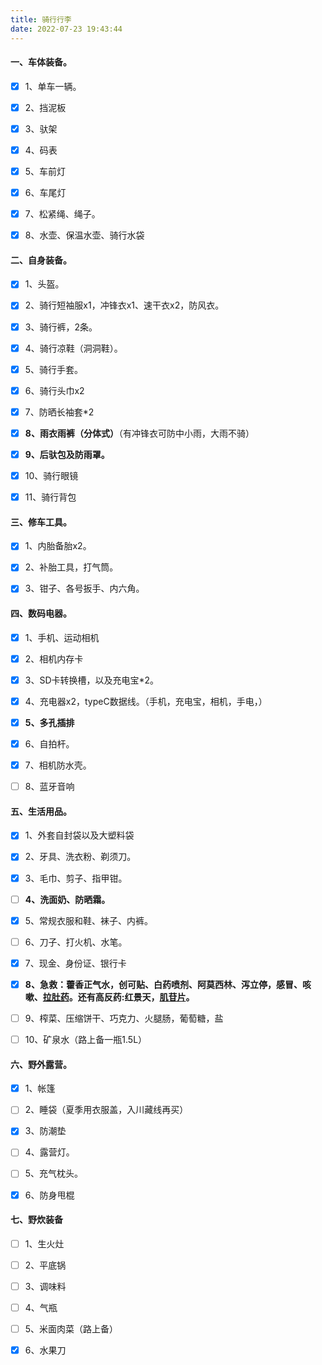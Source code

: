 ```yaml
---
title: 骑行行李
date: 2022-07-23 19:43:44
---
```




#### 一、车体装备。

- [x] 1、单车一辆。

- [x] 2、挡泥板

- [x] 3、驮架

- [x] 4、码表

- [x] 5、车前灯

- [x] 6、车尾灯

- [x] 7、松紧绳、绳子。

- [x] 8、水壶、保温水壶、骑行水袋

  <!--more-->




#### 二、自身装备。

- [x] 1、头盔。
- [x] 2、骑行短袖服x1，冲锋衣x1、速干衣x2，防风衣。
- [x] 3、骑行裤，2条。
- [x] 4、骑行凉鞋（洞洞鞋）。
- [x] 5、骑行手套。
- [x] 6、骑行头巾x2
- [x] 7、防晒长袖套*2
- [x] **8、雨衣雨裤（分体式）**（有冲锋衣可防中小雨，大雨不骑）
- [x] **9、后驮包及防雨罩。**
- [x] 10、骑行眼镜
- [x] 11、骑行背包





#### 三、修车工具。

- [x] 1、内胎备胎x2。
- [x] 2、补胎工具，打气筒。

- [x] 3、钳子、各号扳手、内六角。



#### 四、数码电器。

- [x] 1、手机、运动相机
- [x] 2、相机内存卡

- [x] 3、SD卡转换槽，以及充电宝*2。

- [x] 4、充电器x2，typeC数据线。（手机，充电宝，相机，手电，）

- [x] **5、多孔插排**

- [x] 6、自拍杆。

- [x] 7、相机防水壳。

- [ ] 8、蓝牙音响



#### 五、生活用品。

- [x] 1、外套自封袋以及大塑料袋
- [x] 2、牙具、洗衣粉、剃须刀。

- [x] 3、毛巾、剪子、指甲钳。

- [ ] **4、洗面奶、防晒霜。**

- [x] 5、常规衣服和鞋、袜子、内裤。

- [ ] 6、刀子、打火机、水笔。

- [x] 7、现金、身份证、银行卡

- [x] **8、急救：藿香正气水，创可贴、白药喷剂、阿莫西林、泻立停，感冒、咳嗽、[拉肚药](https://www.zhihu.com/search?q=拉肚药&search_source=Entity&hybrid_search_source=Entity&hybrid_search_extra={"sourceType"%3A"answer"%2C"sourceId"%3A1473121442})。还有高反药:红景天，[肌苷片](https://www.zhihu.com/search?q=肌苷片&search_source=Entity&hybrid_search_source=Entity&hybrid_search_extra={"sourceType"%3A"answer"%2C"sourceId"%3A1473121442})。**

- [ ] 9、榨菜、压缩饼干、巧克力、火腿肠，葡萄糖，盐

- [ ] 10、矿泉水（路上备一瓶1.5L）




#### 六、野外露营。

- [x] 1、帐篷
- [ ] 2、睡袋（夏季用衣服盖，入川藏线再买）
- [x] 3、防潮垫
- [ ] 4、露营灯。
- [ ] 5、充气枕头。
- [x] 6、防身甩棍



#### 七、野炊装备

- [ ] 1、生火灶
- [ ] 2、平底锅
- [ ] 3、调味料
- [ ] 4、气瓶
- [ ] 5、米面肉菜（路上备）
- [x] 6、水果刀


